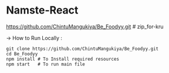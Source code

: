 # Namste-React
https://github.com/ChintuMangukiya/Be_Foodyy.git # zip_for-kru


-> How to Run Locally : 
   
    git clone https://github.com/ChintuMangukiya/Be_Foodyy.git
    cd Be_Foodyy
    npm install # To Install required resources
    npm start   # To run main file
